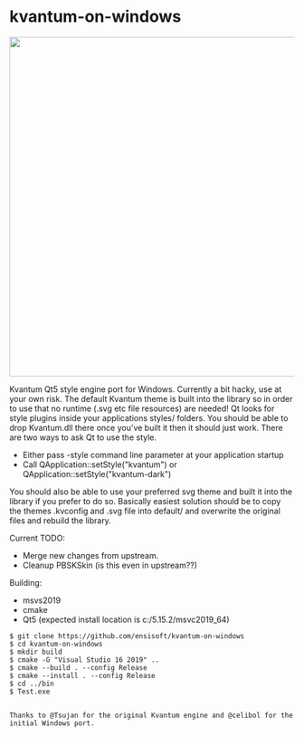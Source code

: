 # kvantum-on-windows

<p align="center"><img src="https://github.com/ensisoft/kvantum-on-windows/blob/master/screens/preview.png" width= 600"/></p>

Kvantum Qt5 style engine port for Windows. Currently a bit hacky, use at your own risk. The default Kvantum theme is built into the library so in order to use that no runtime (.svg etc file resources) are needed! Qt looks for style plugins inside your applications styles/ folders. You should be able to drop Kvantum.dll there once you've built it then it should just work. There are two ways to ask Qt to use the style.

- Either pass -style command line parameter at your application startup
- Call QApplication::setStyle("kvantum") or QApplication::setStyle("kvantum-dark")

You should also be able to use your preferred svg theme and built it into the library if you prefer to do so. Basically easiest solution should be to copy the themes .kvconfig and .svg file into default/ and overwrite the original files and rebuild the library.

Current TODO:
* Merge new changes from upstream.
* Cleanup PBSKSkin (is this even in upstream??)


Building:
* msvs2019
* cmake
* Qt5 (expected install location is c:/5.15.2/msvc2019_64)

```
$ git clone https://github.com/ensisoft/kvantum-on-windows
$ cd kvantum-on-windows
$ mkdir build
$ cmake -G "Visual Studio 16 2019" ..
$ cmake --build . --config Release
$ cmake --install . --config Release
$ cd ../bin
$ Test.exe


Thanks to @Tsujan for the original Kvantum engine and @celibol for the initial Windows port.

